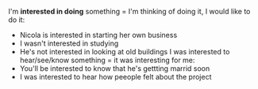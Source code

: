 I'm **interested in doing** something = I'm thinking of doing it, I would like to do it:
- Nicola is interested in starting her own business
- I wasn't interested in studying
- He's not interested in looking at old buildings
I was interested to hear/see/know something = it was interesting for me:
- You'll be interested to know that he's gettting marrid soon
- I was interested to hear how peeople felt about the project